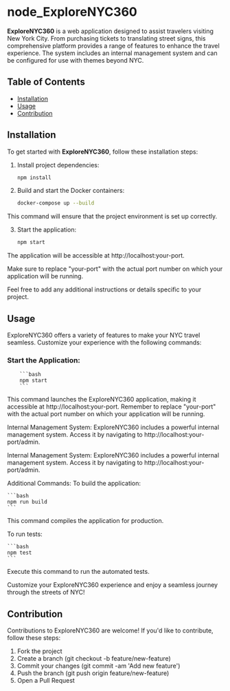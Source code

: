 # node_ExploreNYC360

**ExploreNYC360** is a web application designed to assist travelers visiting New York City. From purchasing tickets to translating street signs, this comprehensive platform provides a range of features to enhance the travel experience. The system includes an internal management system and can be configured for use with themes beyond NYC.

## Table of Contents
- [Installation](#installation)
- [Usage](#usage)
- [Contribution](#contribution)


## Installation

To get started with **ExploreNYC360**, follow these installation steps:


1. Install project dependencies:

   ```bash
   npm install
    ```

2. Build and start the Docker containers:

     ```bash
     docker-compose up --build
    ```
This command will ensure that the project environment is set up correctly.

3. Start the application:

    ```bash
    npm start
    ```
The application will be accessible at http://localhost:your-port.

Make sure to replace "your-port" with the actual port number on which your application will be running.

Feel free to add any additional instructions or details specific to your project.

## Usage

ExploreNYC360 offers a variety of features to make your NYC travel seamless. Customize your experience with the following commands:

### Start the Application:

        ```bash
        npm start
        ```
This command launches the ExploreNYC360 application, making it accessible at http://localhost:your-port. Remember to replace "your-port" with the actual port number on which your application will be running.

Internal Management System:
ExploreNYC360 includes a powerful internal management system. Access it by navigating to http://localhost:your-port/admin.

Internal Management System:
ExploreNYC360 includes a powerful internal management system. Access it by navigating to http://localhost:your-port/admin.

Additional Commands:
To build the application:

    ```bash
    npm run build
    ```
This command compiles the application for production.

To run tests:

    ```bash
    npm test
    ```
Execute this command to run the automated tests.

Customize your ExploreNYC360 experience and enjoy a seamless journey through the streets of NYC!

## Contribution

Contributions to ExploreNYC360 are welcome! If you'd like to contribute, follow these steps:

1. Fork the project
2. Create a branch (git checkout -b feature/new-feature)
3. Commit your changes (git commit -am 'Add new feature')
4. Push the branch (git push origin feature/new-feature)
5. Open a Pull Request
